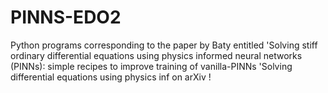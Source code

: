 # PINNS-EDO2
Python programs corresponding to the paper by Baty entitled 'Solving stiff ordinary differential equations using physics informed neural networks (PINNs): simple recipes to improve training of vanilla-PINNs
'Solving differential equations using physics inf on arXiv !
